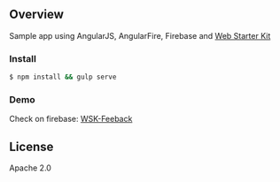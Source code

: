 ## Overview

Sample app using AngularJS, AngularFire, Firebase and [Web Starter Kit](https://developers.google.com/web/starter-kit)

### Install

```sh
$ npm install && gulp serve
```

### Demo
Check on firebase: [WSK-Feeback](https://wsk-feedback.firebaseapp.com)

## License

Apache 2.0  
